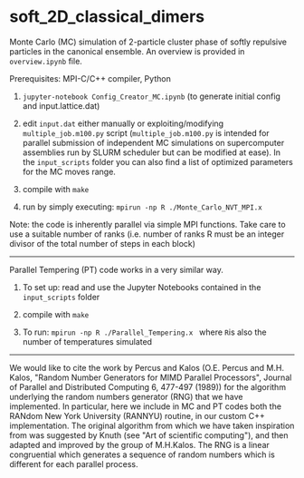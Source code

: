 # soft_2D_classical_dimers
 Monte Carlo (MC) simulation of 2-particle cluster phase of softly repulsive particles in the canonical ensemble.
 An overview is provided in `overview.ipynb` file.
 
 Prerequisites: MPI-C/C++ compiler,  Python

1) `jupyter-notebook Config_Creator_MC.ipynb`
(to generate initial config and input.lattice.dat)

2) edit `input.dat` either manually or exploiting/modifying `multiple_job.m100.py` script
(`multiple_job.m100.py` is intended for parallel submission of independent MC simulations on supercomputer assemblies run by SLURM scheduler but can be modified at ease). In the `input_scripts` folder you can also find a list of optimized parameters for the MC moves range.

3) compile with `make`

4) run by simply executing:  `mpirun -np R ./Monte_Carlo_NVT_MPI.x `

Note: the code is inherently parallel via simple MPI functions. Take care to use a suitable number of ranks (i.e. number of ranks R must be an integer divisor of the total number of steps in each block)

-----------------------------------------------

Parallel Tempering (PT) code works in a very similar way.

1) To set up: read and use the Jupyter Notebooks contained in the `input_scripts` folder

2) compile with `make`

3) To run:  `mpirun -np R ./Parallel_Tempering.x ` where `R`is also the number of temperatures simulated

-----------------------------------------------

We would like to cite the work by Percus and Kalos (O.E. Percus and M.H. Kalos, "Random Number Generators for MIMD Parallel Processors",  Journal of Parallel and Distributed Computing 6, 477-497 (1989)) for the algorithm underlying the random numbers generator (RNG) that we have implemented. In particular, here we include in MC and PT codes both the RANdom New York University (RANNYU) routine, in our custom C++ implementation. The original algorithm from which we have taken inspiration from was suggested by Knuth (see "Art of scientific computing"), and then adapted and improved by the group of M.H.Kalos. The RNG is a linear congruential which generates a sequence of random numbers which is different for each parallel process.
